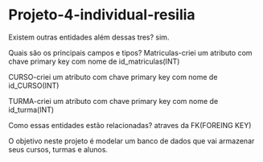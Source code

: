 # Projeto-4-individual-resilia

Existem outras entidades além dessas tres?
sim.

Quais são os principais campos e tipos?
Matriculas-criei um atributo com chave primary key com nome de id_matriculas(INT)

CURSO-criei um atributo com chave primary key com nome de id_CURSO(INT)

TURMA-criei um atributo com chave primary key com nome de id_turma(INT)

Como essas entidades estão relacionadas?
atraves da FK(FOREING KEY)



O objetivo neste projeto é modelar um banco de dados que vai armazenar seus cursos, turmas e alunos.

